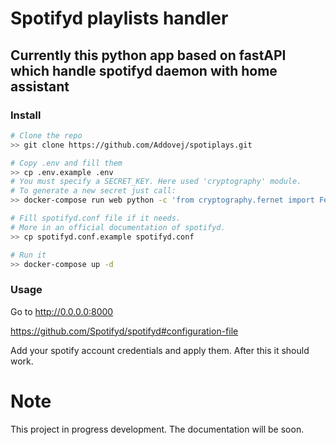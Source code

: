 # Spotifyd playlists handler

## Currently this python app based on fastAPI which handle spotifyd daemon with home assistant


### Install
```bash
# Clone the repo
>> git clone https://github.com/Addovej/spotiplays.git

# Copy .env and fill them
>> cp .env.example .env
# You must specify a SECRET_KEY. Here used 'cryptography' module.
# To generate a new secret just call:
>> docker-compose run web python -c 'from cryptography.fernet import Fernet;print(Fernet.generate_key())'

# Fill spotifyd.conf file if it needs.
# More in an official documentation of spotifyd.
>> cp spotifyd.conf.example spotifyd.conf

# Run it
>> docker-compose up -d
```

### Usage
Go to http://0.0.0.0:8000

https://github.com/Spotifyd/spotifyd#configuration-file

Add your spotify account credentials and apply them. After this it should work. 


# Note
This project in progress development.
The documentation will be soon.
